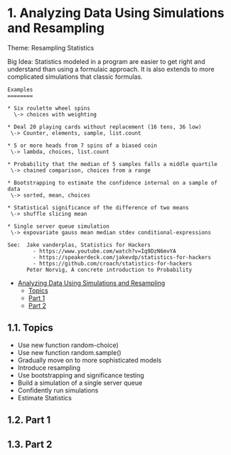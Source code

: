 # 1. Analyzing Data Using Simulations and Resampling

Theme: Resampling Statistics

Big Idea: Statistics modeled in a program are easier to get right and understand than using a formulaic approach. It is also extends to more complicated simulations that classic formulas.

```text
Examples
========

* Six roulette wheel spins
  \-> choices with weighting

* Deal 20 playing cards without replacement (16 tens, 36 low)
 \-> Counter, elements, sample, list.count

* 5 or more heads from 7 spins of a biased coin
 \-> lambda, choices, list.count

* Probability that the median of 5 samples falls a middle quartile
 \-> chained comparison, choices from a range

* Bootstrapping to estimate the confidence internal on a sample of data
 \-> sorted, mean, choices

* Statistical significance of the difference of two means
 \-> shuffle slicing mean

* Single server queue simulation
 \-> expovariate gauss mean median stdev conditional-expressions

See:  Jake vanderplas, Statistics for Hackers
        - https://www.youtube.com/watch?v=Iq9DzN6mvYA
        - https://speakerdeck.com/jakevdp/statistics-for-hackers
        - https://github.com/croach/statistics-for-hackers
      Peter Norvig, A concrete introduction to Probability
```

<!-- TOC -->

- [Analyzing Data Using Simulations and Resampling](#analyzing-data-using-simulations-and-resampling)
  - [Topics](#topics)
  - [Part 1](#part-1)
  - [Part 2](#part-2)

<!-- /TOC -->

## 1.1. Topics

- Use new function random-choice)
- Use new function random.sample()
- Gradually move on to more sophisticated models
- Introduce resampling
- Use bootstrapping and significance testing
- Build a simulation of a single server queue
- Confidently run simulations
- Estimate Statistics

## 1.2. Part 1

## 1.3. Part 2

